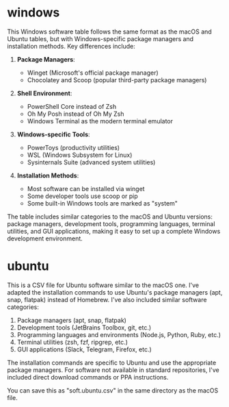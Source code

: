 # windows
This Windows software table follows the same format as the macOS and Ubuntu tables, but with Windows-specific package managers and installation methods. Key differences include:

1. **Package Managers**:
    - Winget (Microsoft's official package manager)
    - Chocolatey and Scoop (popular third-party package managers)

2. **Shell Environment**:
    - PowerShell Core instead of Zsh
    - Oh My Posh instead of Oh My Zsh
    - Windows Terminal as the modern terminal emulator

3. **Windows-specific Tools**:
    - PowerToys (productivity utilities)
    - WSL (Windows Subsystem for Linux)
    - Sysinternals Suite (advanced system utilities)

4. **Installation Methods**:
    - Most software can be installed via winget
    - Some developer tools use scoop or pip
    - Some built-in Windows tools are marked as "system"

The table includes similar categories to the macOS and Ubuntu versions: package managers, development tools, programming languages, terminal utilities, and GUI applications, making it easy to set up a complete Windows development environment.

# ubuntu

This is a CSV file for Ubuntu software similar to the macOS one. I've adapted the installation commands to use Ubuntu's package managers (apt, snap, flatpak) instead of Homebrew. I've also included similar software categories:

1. Package managers (apt, snap, flatpak)
2. Development tools (JetBrains Toolbox, git, etc.)
3. Programming languages and environments (Node.js, Python, Ruby, etc.)
4. Terminal utilities (zsh, fzf, ripgrep, etc.)
5. GUI applications (Slack, Telegram, Firefox, etc.)

The installation commands are specific to Ubuntu and use the appropriate package managers. For software not available in standard repositories, I've included direct download commands or PPA instructions.

You can save this as "soft.ubuntu.csv" in the same directory as the macOS file.

